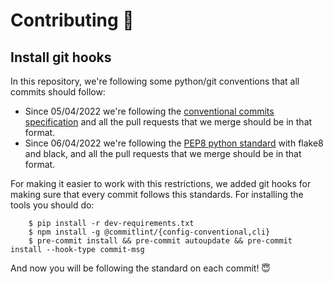 # Contributing 👫

## Install git hooks
In this repository, we're following some python/git conventions that all commits should follow:
 * Since 05/04/2022 we're following the [conventional commits specification](https://www.conventionalcommits.org/en/v1.0.0/) and all the pull requests that we merge should be in that format.
 * Since 06/04/2022 we're following the [PEP8 python standard](https://peps.python.org/pep-0008/) with flake8 and black, and all the pull requests that we merge should be in that format.
 
For making it easier to work with this restrictions, we added git hooks for making sure that every commit follows this standards. For installing the tools you should do:

```
    $ pip install -r dev-requirements.txt
    $ npm install -g @commitlint/{config-conventional,cli}
    $ pre-commit install && pre-commit autoupdate && pre-commit install --hook-type commit-msg
```

And now you will be following the standard on each commit! 😇
